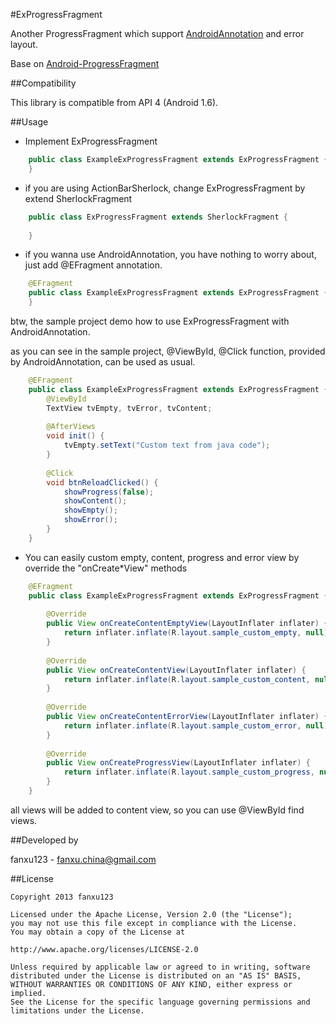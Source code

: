 #ExProgressFragment

Another ProgressFragment which support [AndroidAnnotation](androidannotations.org) and error layout.

Base on [Android-ProgressFragment](https://github.com/johnkil/Android-ProgressFragment?source=c)

##Compatibility

This library is compatible from API 4 (Android 1.6).

##Usage

* Implement ExProgressFragment

```java
	public class ExampleExProgressFragment extends ExProgressFragment {
	}
```

* if you are using ActionBarSherlock, change ExProgressFragment by extend SherlockFragment

```java
	public class ExProgressFragment extends SherlockFragment {
	
	}
```

* if you wanna use AndroidAnnotation, you have nothing to worry about, just add @EFragment annotation.

```java
	@EFragment
	public class ExampleExProgressFragment extends ExProgressFragment {
	}
```

 btw, the sample project demo how to use ExProgressFragment with AndroidAnnotation.

as you can see in the sample project, @ViewById, @Click function, provided by AndroidAnnotation, can be used as usual.

```java
	@EFragment
	public class ExampleExProgressFragment extends ExProgressFragment {
	 	@ViewById
	    TextView tvEmpty, tvError, tvContent;
	
	    @AfterViews
	    void init() {
	        tvEmpty.setText("Custom text from java code");
	    }
	
	    @Click
	    void btnReloadClicked() {
	        showProgress(false);
	        showContent();
	        showEmpty();
	        showError();
	    }
	}
```
* You can easily custom empty, content, progress and error view by override the "onCreate*View" methods

```java
	@EFragment
	public class ExampleExProgressFragment extends ExProgressFragment {
	
	    @Override
	    public View onCreateContentEmptyView(LayoutInflater inflater) {
	        return inflater.inflate(R.layout.sample_custom_empty, null);
	    }
	
	    @Override
	    public View onCreateContentView(LayoutInflater inflater) {
	        return inflater.inflate(R.layout.sample_custom_content, null);
	    }
	
	    @Override
	    public View onCreateContentErrorView(LayoutInflater inflater) {
	        return inflater.inflate(R.layout.sample_custom_error, null);
	    }
	
	    @Override
	    public View onCreateProgressView(LayoutInflater inflater) {
	        return inflater.inflate(R.layout.sample_custom_progress, null);
	    }
	}
```

all views will be added to content view, so you can use @ViewById find views.

##Developed by

fanxu123 - <fanxu.china@gmail.com>

##License

    Copyright 2013 fanxu123
    
    Licensed under the Apache License, Version 2.0 (the "License");
    you may not use this file except in compliance with the License.
    You may obtain a copy of the License at
    
    http://www.apache.org/licenses/LICENSE-2.0
    
    Unless required by applicable law or agreed to in writing, software
    distributed under the License is distributed on an "AS IS" BASIS,
    WITHOUT WARRANTIES OR CONDITIONS OF ANY KIND, either express or implied.
    See the License for the specific language governing permissions and
    limitations under the License.
